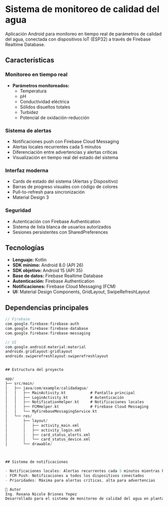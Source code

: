   # Sistema de monitoreo de calidad del agua

  Aplicación Android para monitoreo en tiempo real de parámetros de calidad del agua, conectada con dispositivos IoT (ESP32) a través de
  Firebase Realtime Database.

  ## Características

  ### Monitoreo en tiempo real
  - **Parámetros monitoreados:**
    - Temperatura 
    - pH 
    - Conductividad eléctrica 
    - Sólidos disueltos totales 
    - Turbidez 
    - Potencial de oxidación-reducción 

  ### Sistema de alertas
  - Notificaciones push con Firebase Cloud Messaging
  - Alertas locales recurrentes cada 5 minutos
  - Diferenciación entre advertencias y alertas críticas
  - Visualización en tiempo real del estado del sistema

  ### Interfaz moderna
  - Cards de estado del sistema (Alertas y Dispositivo)
  - Barras de progreso visuales con código de colores
  - Pull-to-refresh para sincronización
  - Material Design 3

  ### Seguridad
  - Autenticación con Firebase Authentication
  - Sistema de lista blanca de usuarios autorizados
  - Sesiones persistentes con SharedPreferences

  ## Tecnologías

  - **Lenguaje:** Kotlin
  - **SDK mínimo:** Android 8.0 (API 26)
  - **SDK objetivo:** Android 15 (API 35)
  - **Base de datos:** Firebase Realtime Database
  - **Autenticación:** Firebase Authentication
  - **Notificaciones:** Firebase Cloud Messaging (FCM)
  - **UI:** Material Design Components, GridLayout, SwipeRefreshLayout

  ## Dependencias principales

  ```kotlin
  // Firebase
  com.google.firebase:firebase-auth
  com.google.firebase:firebase-database
  com.google.firebase:firebase-messaging

  // UI
  com.google.android.material:material
  androidx.gridlayout:gridlayout
  androidx.swiperefreshlayout:swiperefreshlayout


  ## Estructura del proyecto

  app/
  ├── src/main/
  │   ├── java/com/example/calidadagua/
  │   │   ├── MainActivity.kt           # Pantalla principal
  │   │   ├── LoginActivity.kt          # Autenticación
  │   │   ├── NotificationHelper.kt     # Notificaciones locales
  │   │   ├── FCMHelper.kt              # Firebase Cloud Messaging
  │   │   └── MyFirebaseMessagingService.kt
  │   └── res/
  │       ├── layout/
  │       │   ├── activity_main.xml
  │       │   ├── activity_login.xml
  │       │   ├── card_status_alerts.xml
  │       │   └── card_status_device.xml
  │       └── drawable/



  ## Sistema de notificaciones

  - Notificaciones locales: Alertas recurrentes cada 5 minutos mientras haya parámetros fuera de rango
  - FCM Push: Notificaciones a todos los dispositivos conectados
  - Prioridades: Máxima para alertas críticas, alta para advertencias

  👥 Autor
  Ing. Roxana Nicole Briones Yepez 
  Desarrollado para el sistema de monitoreo de calidad del agua en planta Q'Agua
